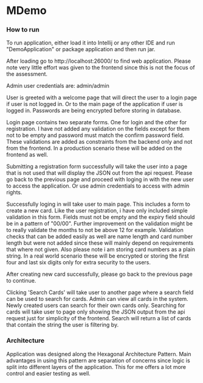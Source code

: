 # MDemo

### How to run

To run application, either load it into Intellij or any other IDE and run "DemoApplication" or package application and then run jar.

After loading go to http://localhost:26000/ to find web application. Please note very little effort was given to the frontend since this is not the focus of the assessment.

Admin user credentials are: admin/admin

User is greeted with a welcome page that will direct the user to a login page if user is not logged in. Or to the main page of the application if user is logged in. Passwords are being encrypted before storing in database.

Login page contains two separate forms. One for login and the other for registration. I have not added any validation on the fields except for them not to be empty and password must match the confirm password field. These validations are added as constraints from the backend only and not from the frontend. In a production scenario these will be added on the frontend as well.

Submitting a registration form successfully will take the user into a page that is not used that will display the JSON out from the api request. Please go back to the previous page and proceed with loging in with the new user to access the application. Or use admin credentials to access with admin rights.

Successfully loging in will take user to main page. This includes a form to create a new card. Like the user registration, i have only included simple validation in this form. Fields must not be empty and the expiry field should be in a pattern of "00/00". Further improvement on the validation might be to really validate the months to not be above 12 for example. Validation checks that can be added easily as well are name length and card number length but were not added since these will mainly depend on requirements that where not given. Also please note i am storing card numbers as a plain string. In a real world scenario these will be encrypted or storing the first four and last six digits only for extra security to the users. 

After creating new card successfully, please go back to the previous page to continue.

Clicking 'Search Cards' will take user to another page where a search field can be used to search for cards. Admin can view all cards in the system. Newly created users can search for their own cards only. Searching for cards will take user to page only showing the JSON output from the api request just for simplicity of the frontend. Search will return a list of cards that contain the string the user is filtering by.  


### Architecture

Application was designed along the Hexagonal Architecture Pattern. Main advantages in using this pattern are separation of concerns since logic is split into different layers of the application. This for me offers a lot more control and easier testing as well.

